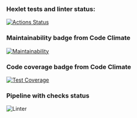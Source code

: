 ### Hexlet tests and linter status:
[![Actions Status](https://github.com/v-aksenov/java-project-lvl1/workflows/hexlet-check/badge.svg)](https://github.com/v-aksenov/java-project-lvl1/actions)
### Maintainability badge from Code Climate
[![Maintainability](https://api.codeclimate.com/v1/badges/a99a88d28ad37a79dbf6/maintainability)](https://codeclimate.com/github/codeclimate/codeclimate/maintainability)
### Code coverage  badge from Code Climate
[![Test Coverage](https://api.codeclimate.com/v1/badges/a99a88d28ad37a79dbf6/test_coverage)](https://codeclimate.com/github/codeclimate/codeclimate/test_coverage)
### Pipeline with checks status
![Linter](https://github.com/v-aksenov/java-project-lvl1/actions/workflows/java-ci.yml/badge.svg)
